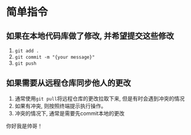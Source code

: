 # 简单指令


## 如果在本地代码库做了修改, 并希望提交这些修改
1. `git add .`
2. `git commit -m "{your message}"`
3. `git push`




## 如果需要从远程仓库同步他人的更改
1. 通常使用`git pull`将远程仓库的更改拉取下来, 但是有时会遇到冲突的情况
2. 如果有冲突, 则按照终端提示执行操作。
3. 冲突的情况下, 通常是需要先commit本地的更改



你好我是帅哥！



